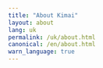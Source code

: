 ```yaml
---
title: "About Kimai"
layout: about
lang: uk
permalink: /uk/about.html
canonical: /en/about.html
warn_language: true
---
```

